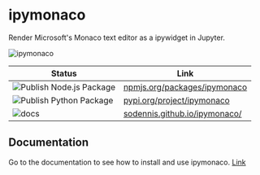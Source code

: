 ipymonaco
=========
Render Microsoft's Monaco text editor as a ipywidget in Jupyter.

![ipymonaco](https://sodennis.github.io/ipymonaco/ipymonaco.png)

| Status                                                                                                            | Link                                                                    |
| ----------------------------------------------------------------------------------------------------------------- | ----------------------------------------------------------------------- |
| ![Publish Node.js Package](https://github.com/sodennis/ipymonaco/workflows/Publish%20Node.js%20Package/badge.svg?branch=0.0.23) | [npmjs.org/packages/ipymonaco](https://www.npmjs.com/package/ipymonaco) |
| ![Publish Python Package](https://github.com/sodennis/ipymonaco/workflows/Publish%20Python%20Package/badge.svg?branch=0.0.23)   | [pypi.org/project/ipymonaco](https://pypi.org/project/ipymonaco/)       |
| ![docs](https://github.com/sodennis/ipymonaco/workflows/docs/badge.svg)     | [sodennis.github.io/ipymonaco/](https://sodennis.github.io/ipymonaco/)  |


Documentation
-------------
Go to the documentation to see how to install and use ipymonaco. [Link](https://sodennis.github.io/ipymonaco/)
